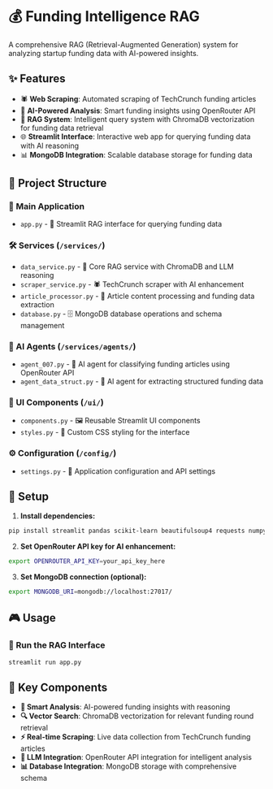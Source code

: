 # 💰 Funding Intelligence RAG

A comprehensive RAG (Retrieval-Augmented Generation) system for analyzing startup funding data with AI-powered insights.

## ✨ Features

- 🕷️ **Web Scraping**: Automated scraping of TechCrunch funding articles
- 🤖 **AI-Powered Analysis**: Smart funding insights using OpenRouter API
- 🧠 **RAG System**: Intelligent query system with ChromaDB vectorization for funding data retrieval
- 🌐 **Streamlit Interface**: Interactive web app for querying funding data with AI reasoning
- 📊 **MongoDB Integration**: Scalable database storage for funding data

## 📁 Project Structure

### 🎯 Main Application
- `app.py` - 🎨 Streamlit RAG interface for querying funding data

### 🛠️ Services (`/services/`)
- `data_service.py` - 🧠 Core RAG service with ChromaDB and LLM reasoning
- `scraper_service.py` - 🕷️ TechCrunch scraper with AI enhancement
- `article_processor.py` - 📝 Article content processing and funding data extraction
- `database.py` - 🗄️ MongoDB database operations and schema management

### 🤖 AI Agents (`/services/agents/`)
- `agent_007.py` - 🎯 AI agent for classifying funding articles using OpenRouter API
- `agent_data_struct.py` - 🧠 AI agent for extracting structured funding data

### 🎨 UI Components (`/ui/`)
- `components.py` - 🖼️ Reusable Streamlit UI components
- `styles.py` - 🎨 Custom CSS styling for the interface

### ⚙️ Configuration (`/config/`)
- `settings.py` - 🔧 Application configuration and API settings

## 🚀 Setup

1. **Install dependencies:**
```bash
pip install streamlit pandas scikit-learn beautifulsoup4 requests numpy pymongo chromadb
```

2. **Set OpenRouter API key for AI enhancement:**
```bash
export OPENROUTER_API_KEY=your_api_key_here
```

3. **Set MongoDB connection (optional):**
```bash
export MONGODB_URI=mongodb://localhost:27017/
```

## 🎮 Usage

### 🎨 Run the RAG Interface
```bash
streamlit run app.py
```

## 🔧 Key Components

- **🎯 Smart Analysis**: AI-powered funding insights with reasoning
- **🔍 Vector Search**: ChromaDB vectorization for relevant funding round retrieval  
- **⚡ Real-time Scraping**: Live data collection from TechCrunch funding articles
- **🤖 LLM Integration**: OpenRouter API integration for intelligent analysis
- **📊 Database Integration**: MongoDB storage with comprehensive schema
